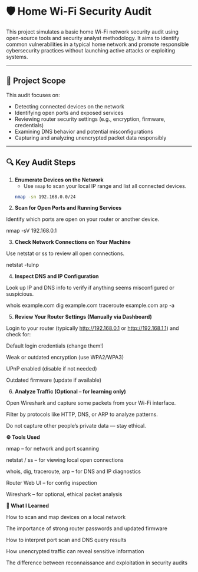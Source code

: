 # 🛡️ Home Wi-Fi Security Audit

This project simulates a basic home Wi-Fi network security audit using open-source tools and security analyst methodology. It aims to identify common vulnerabilities in a typical home network and promote responsible cybersecurity practices without launching active attacks or exploiting systems.

---

## 🧭 Project Scope

This audit focuses on:
- Detecting connected devices on the network
- Identifying open ports and exposed services
- Reviewing router security settings (e.g., encryption, firmware, credentials)
- Examining DNS behavior and potential misconfigurations
- Capturing and analyzing unencrypted packet data responsibly

---

## 🔍 Key Audit Steps

1. **Enumerate Devices on the Network**
   - Use `nmap` to scan your local IP range and list all connected devices.
   ```bash
   nmap -sn 192.168.0.0/24
2. **Scan for Open Ports and Running Services**

Identify which ports are open on your router or another device.

nmap -sV 192.168.0.1

3. **Check Network Connections on Your Machine**

Use netstat or ss to review all open connections.

netstat -tulnp

4. **Inspect DNS and IP Configuration**

Look up IP and DNS info to verify if anything seems misconfigured or suspicious.

whois example.com
dig example.com
traceroute example.com
arp -a

5. **Review Your Router Settings (Manually via Dashboard)**

Login to your router (typically http://192.168.0.1 or http://192.168.1.1) and check for:

Default login credentials (change them!)

Weak or outdated encryption (use WPA2/WPA3)

UPnP enabled (disable if not needed)

Outdated firmware (update if available)

6. **Analyze Traffic (Optional – for learning only)**

Open Wireshark and capture some packets from your Wi-Fi interface.

Filter by protocols like HTTP, DNS, or ARP to analyze patterns.

Do not capture other people’s private data — stay ethical.

**⚙️ Tools Used**

nmap – for network and port scanning

netstat / ss – for viewing local open connections

whois, dig, traceroute, arp – for DNS and IP diagnostics

Router Web UI – for config inspection

Wireshark – for optional, ethical packet analysis

**🧠 What I Learned**

How to scan and map devices on a local network

The importance of strong router passwords and updated firmware

How to interpret port scan and DNS query results

How unencrypted traffic can reveal sensitive information

The difference between reconnaissance and exploitation in security audits


